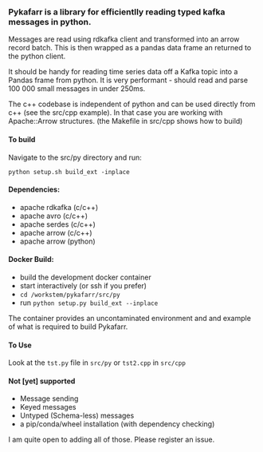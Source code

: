 ### Pykafarr is a library for efficientlly reading typed kafka messages in python.

Messages are read using rdkafka client and transformed into an arrow record batch. This is then wrapped as a pandas data frame an returned to the python client.

It should be handy for reading time series data off a Kafka topic into a Pandas frame from python. It is very performant - should read and parse 100 000 small messages in under 250ms.

The c++ codebase is independent of python and can be used directly from c++ (see the src/cpp example). In that case you are working with Apache::Arrow structures. (the Makefile in src/cpp shows how to build)

#### To build
Navigate to the src/py directory and run:

```
python setup.sh build_ext -inplace
```

#### Dependencies:
- apache rdkafka (c/c++)
- apache avro (c/c++)
- apache serdes (c/c++)
- apache arrow (c/c++)
- apache arrow (python)

#### Docker Build:
  - build the development docker container
  - start interactively (or ssh if you prefer)
  - `cd /workstem/pykafarr/src/py`
  - run `python setup.py build_ext --inplace`

The container provides an uncontaminated environment and and example of what is required to build Pykafarr. 

#### To Use
Look at the `tst.py` file in `src/py` or `tst2.cpp` in `src/cpp`

#### Not [yet] supported
- Message sending
- Keyed messages
- Untyped (Schema-less) messages
- a pip/conda/wheel installation (with dependency checking)

I am quite open to adding all of those. Please register an issue.